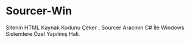 # Sourcer-Win
Sitenin HTML Kaynak Kodunu Çeker , Sourcer Aracının C# İle Windows Sistemlere Özel Yapılmış Hali.
